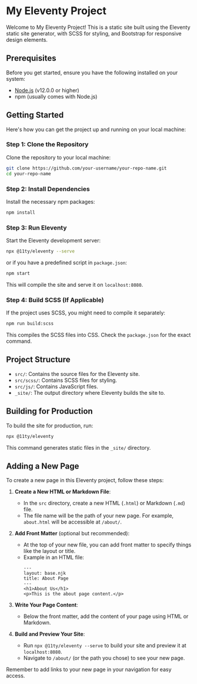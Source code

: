 
# My Eleventy Project

Welcome to My Eleventy Project! This is a static site built using the Eleventy static site generator, with SCSS for styling, and Bootstrap for responsive design elements.

## Prerequisites

Before you get started, ensure you have the following installed on your system:

- [Node.js](https://nodejs.org/) (v12.0.0 or higher)
- npm (usually comes with Node.js)

## Getting Started

Here's how you can get the project up and running on your local machine:

### Step 1: Clone the Repository

Clone the repository to your local machine:

```bash
git clone https://github.com/your-username/your-repo-name.git
cd your-repo-name
```

### Step 2: Install Dependencies

Install the necessary npm packages:

```bash
npm install
```

### Step 3: Run Eleventy

Start the Eleventy development server:

```bash
npx @11ty/eleventy --serve
```

or if you have a predefined script in `package.json`:

```bash
npm start
```

This will compile the site and serve it on `localhost:8080`.

### Step 4: Build SCSS (If Applicable)

If the project uses SCSS, you might need to compile it separately:

```bash
npm run build:scss
```

This compiles the SCSS files into CSS. Check the `package.json` for the exact command.

## Project Structure

- `src/`: Contains the source files for the Eleventy site.
- `src/scss/`: Contains SCSS files for styling.
- `src/js/`: Contains JavaScript files.
- `_site/`: The output directory where Eleventy builds the site to.

## Building for Production

To build the site for production, run:

```bash
npx @11ty/eleventy
```

This command generates static files in the `_site/` directory.

## Adding a New Page

To create a new page in this Eleventy project, follow these steps:

1. **Create a New HTML or Markdown File**:
   - In the `src` directory, create a new HTML (`.html`) or Markdown (`.md`) file.
   - The file name will be the path of your new page. For example, `about.html` will be accessible at `/about/`.

2. **Add Front Matter** (optional but recommended):
   - At the top of your new file, you can add front matter to specify things like the layout or title.
   - Example in an HTML file:
     ```
     ---
     layout: base.njk
     title: About Page
     ---
     <h1>About Us</h1>
     <p>This is the about page content.</p>
     ```

3. **Write Your Page Content**:
   - Below the front matter, add the content of your page using HTML or Markdown.

4. **Build and Preview Your Site**:
   - Run `npx @11ty/eleventy --serve` to build your site and preview it at `localhost:8080`.
   - Navigate to `/about/` (or the path you chose) to see your new page.

Remember to add links to your new page in your navigation for easy access.

